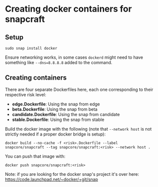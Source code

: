 # Creating docker containers for snapcraft

## Setup

    sudo snap install docker

Ensure networking works, in some cases `dockerd` might need to have something
like `--dns=8.8.8.8` added to the command.

## Creating containers

There are four separate Dockerfiles here, each one corresponding to their
respective risk level:

- **edge.Dockerfile**: Using the snap from edge
- **beta.Dockerfile**: Using the snap from beta
- **candidate.Dockerfile**: Using the snap from candidate
- **stable.Dockerfile**: Using the snap from stable

Build the docker image with the following (note that `--network host` is not
strictly needed if a proper docker bridge is setup):

    docker build --no-cache -f <risk>.Dockerfile --label snapcore/snapcraft --tag snapcore/snapcraft:<risk> --network host .

You can push that image with:

    docker push snapcore/snapcraft:<risk>

Note: if you are looking for the docker snap's project it's over here: https://code.launchpad.net/~docker/+git/snap
